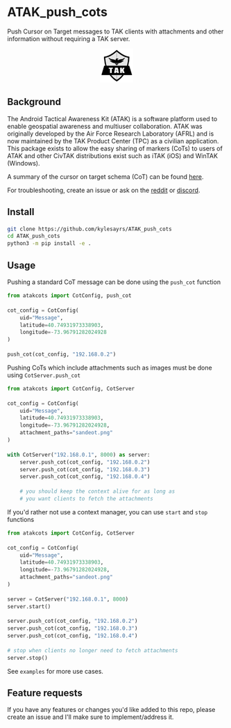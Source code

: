 # ATAK_push_cots
Push Cursor on Target messages to TAK clients with attachments and other information without requiring a TAK server.

<p align="center">
<img width="15%" src="assets/tak-logo.png" alt="ATAK"/>
</p>


## Background ##
The Android Tactical Awareness Kit (ATAK) is a software platform used to enable geospatial awareness and multiuser collaboration. ATAK was originally developed by the Air Force Research Laboratory (AFRL) and is now maintained by the TAK Product Center (TPC) as a civilian application. This package exists to allow the easy sharing of markers (CoTs) to users of ATAK and other CivTAK distributions exist such as iTAK (iOS) and WinTAK (Windows).

A summary of the cursor on target schema (CoT) can be found [here](https://www.mitre.org/sites/default/files/pdf/09_4937.pdf).

For troubleshooting, create an issue or ask on the [reddit](https://www.reddit.com/r/ATAK/wiki/index) or [discord](https://discord.com/invite/xTdEcpc).


## Install ##
```bash
git clone https://github.com/kylesayrs/ATAK_push_cots
cd ATAK_push_cots
python3 -m pip install -e .
```


## Usage ##
Pushing a standard CoT message can be done using the `push_cot` function
```python
from atakcots import CotConfig, push_cot

cot_config = CotConfig(
    uid="Message",
    latitude=40.74931973338903,
    longitude=-73.96791282024928
)
    
push_cot(cot_config, "192.168.0.2")
```

Pushing CoTs which include attachments such as images must be done using `CotServer.push_cot`
```python
from atakcots import CotConfig, CotServer

cot_config = CotConfig(
    uid="Message",
    latitude=40.74931973338903,
    longitude=-73.96791282024928,
    attachment_paths="sandeot.png"
)
    
with CotServer("192.168.0.1", 8000) as server:
    server.push_cot(cot_config, "192.168.0.2")
    server.push_cot(cot_config, "192.168.0.3")
    server.push_cot(cot_config, "192.168.0.4")

    # you should keep the context alive for as long as
    # you want clients to fetch the attachments
```

If you'd rather not use a context manager, you can use `start` and `stop` functions
```python
from atakcots import CotConfig, CotServer

cot_config = CotConfig(
    uid="Message",
    latitude=40.74931973338903,
    longitude=-73.96791282024928,
    attachment_paths="sandeot.png"
)

server = CotServer("192.168.0.1", 8000)
server.start()

server.push_cot(cot_config, "192.168.0.2")
server.push_cot(cot_config, "192.168.0.3")
server.push_cot(cot_config, "192.168.0.4")

# stop when clients no longer need to fetch attachments
server.stop()
```

See `examples` for more use cases.

## Feature requests ##
If you have any features or changes you'd like added to this repo, please create an issue and I'll make sure to implement/address it.
